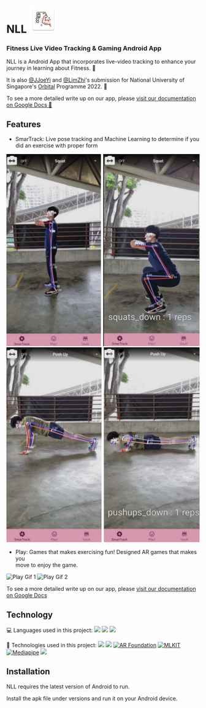 # NLL  ![NLL App Icon](app/src/main/res/mipmap-hdpi/ic_launcher_nll.png?token=GHSAT0AAAAAABZPUPPTWTIBXQSADVIAUZOIY2AIB2A) 
### Fitness Live Video Tracking & Gaming Android  App

NLL is a Android  App that incorporates live-video tracking to enhance your journey in learning about Fitness. 💪

It is also [@JJoeYi](https://github.com/JJoeYi) and [@LimZhi](https://github.com/LimZhi)'s submission for National University of
Singapore's [Orbital](https://orbital.comp.nus.edu.sg/) Programme 2022. 🏫

To see a more detailed write up on our app, please [visit our documentation on Google Docs 📃](https://docs.google.com/document/d/1JdvIU2t6Q5_ZbkMhQgxv2AW4Y5tKmckMDkzAb7YjCvk/edit) 
## Features

- SmarTrack: Live pose tracking and  Machine Learning to determine if you
did an exercise with proper form

![SmarTrack Image 1](app/src/main/res/drawable/smartrack_squat.png?token=GHSAT0AAAAAABZPUPPSZBUS5IGQVFLIGGGYY2AK2FQ)
![SmarTrack Image 2](app/src/main/res/drawable/smartrack_pushup.png?token=GHSAT0AAAAAABZPUPPS7ZYS7P27LGUSFJ6GY2AK25A) 

- Play: Games that makes exercising fun! Designed AR games that makes you  
move to enjoy the game. 

![Play Gif 1](app/src/main/res/drawable/ExerciseBuddyGIFCompressed.gif)
![Play Gif 2](app/src/main/res/drawable/FlappyBirdGIFCompressed.gif)

To see a more detailed write up on our app, please [visit our documentation on Google Docs](https://docs.google.com/document/d/1JdvIU2t6Q5_ZbkMhQgxv2AW4Y5tKmckMDkzAb7YjCvk/edit)

## Technology
💻 Languages used in this project:
![](https://img.shields.io/badge/Code-Java-informational??style=flat&logo=coffeescript&logoColor=white&color=2bbc8a) ![](https://img.shields.io/badge/Code-C_Sharp-informational??style=flat&logo=csharp&logoColor=white&color=2bbc8a) ![](https://img.shields.io/badge/Code-Python-informational??style=flat&logo=python&logoColor=white&color=2bbc8a)

🔧 Technologies used in this project:
![](https://img.shields.io/badge/-Android_Studio-informational?style=flat&logo=android&logoColor=white) ![](https://img.shields.io/badge/-Unity-informational?style=flat&logo=unity&logoColor=white) [![AR Foundation](https://img.shields.io/badge/-Unity_AR-informational?style=flat&logo=unity&logoColor=white)](https://developers.google.com/ar/develop/unity-arf/getting-started-ar-foundation)
[![MLKIT](https://img.shields.io/badge/-Google_ML_Kit-informational?style=flat&logo=google&logoColor=white)](https://developers.google.com/ml-kit) [![Mediapipe](https://img.shields.io/badge/-Google_MediaPipe-informational?style=flat&logo=google&logoColor=white)](https://google.github.io/mediapipe/) ![](https://img.shields.io/badge/-Google_Colab-informational?style=flat&logo=googlecolab&logoColor=white)

## Installation

NLL requires the latest version of Android to run. 

Install the apk file under versions and run it on your Android device.
